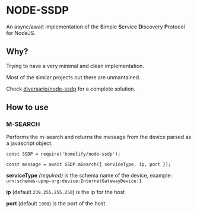 # NODE-SSDP

An async/await implementation of the **S**imple **S**ervice **D**iscovery **P**rotocol for NodeJS.

## Why?

Trying to have a very minimal and clean implementation.

Most of the similar projects out there are unmantained.

Check [diversario/node-ssdp](https://github.com/diversario/node-ssdp) for a complete solution.

## How to use

### M-SEARCH

Performs the m-search and returns the message from the device parsed as a javascript object.

```
const SSDP = require('homelify/node-ssdp');

const message = await SSDP.mSearch({ serviceType, ip, port });
```

**serviceType** _(required)_ is the schema name of the device, example: `urn:schemas-upnp-org:device:InternetGatewayDevice:1`

**ip** (default `239.255.255.250`) is the ip for the host

**port** (default `1900`) is the port of the host
